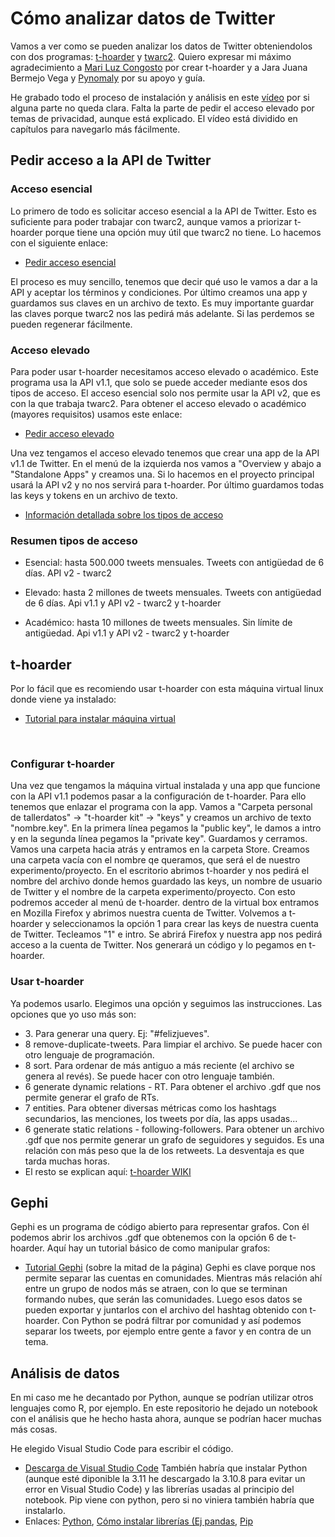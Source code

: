 # Cómo analizar datos de Twitter
Vamos a ver como se pueden analizar los datos de Twitter obteniendolos con dos programas: [t-hoarder](https://github.com/congosto/t-hoarder_kit) y [twarc2](https://twarc-project.readthedocs.io/en/latest/twarc2_en_us/). Quiero expresar mi máximo agradecimiento a [Mari Luz Congosto](https://github.com/congosto) por crear t-hoarder y a Jara Juana Bermejo Vega y [Pynomaly](https://github.com/pynomaly) por su apoyo y guía.

He grabado todo el proceso de instalación y análisis en este [vídeo](https://www.youtube.com/watch?v=Fb5ZsmasuVw) por si alguna parte no queda clara. Falta la parte de pedir el acceso elevado por temas de privacidad, aunque está explicado. El vídeo está dividido en capítulos para navegarlo más fácilmente.

## Pedir acceso a la API de Twitter
### Acceso esencial
Lo primero de todo es solicitar acceso esencial a la API de Twitter. Esto es suficiente para poder trabajar con twarc2, aunque vamos a priorizar t-hoarder porque tiene una opción muy útil que twarc2 no tiene. Lo hacemos con el siguiente enlace:
* [Pedir acceso esencial](https://developer.twitter.com/en/portal/petition/essential/basic-info)

El proceso es muy sencillo, tenemos que decir qué uso le vamos a dar a la API y aceptar los términos y condiciones. Por último creamos una app y guardamos sus claves en un archivo de texto. Es muy importante guardar las claves porque twarc2 nos las pedirá más adelante. Si las perdemos se pueden regenerar fácilmente.

### Acceso elevado
Para poder usar t-hoarder necesitamos acceso elevado o académico. Este programa usa la API v1.1, que solo se puede acceder mediante esos dos tipos de acceso. El acceso esencial solo nos permite usar la API v2, que es con la que trabaja twarc2. Para obtener el acceso elevado o académico (mayores requisitos) usamos este enlace:

* [Pedir acceso elevado](https://developer.twitter.com/en/portal/petition/standard/basic-info)

Una vez tengamos el acceso elevado tenemos que crear una app de la API v1.1 de Twitter. En el menú de la izquierda nos vamos a "Overview y abajo a "Standalone Apps" y creamos una. Si lo hacemos en el proyecto principal usará la API v2 y no nos servirá para t-hoarder. Por último guardamos todas las keys y tokens en un archivo de texto.

* [Información detallada sobre los tipos de acceso](https://developer.twitter.com/en/docs/twitter-api/getting-started/about-twitter-api)
### Resumen tipos de acceso
- Esencial: hasta 500.000 tweets mensuales. Tweets con antigüedad de 6 días. API v2 - twarc2

- Elevado: hasta 2 millones de tweets mensuales. Tweets con antigüedad de 6 días. Api v1.1 y API v2 - twarc2 y t-hoarder

- Académico: hasta 10 millones de tweets mensuales. Sin límite de antigüedad. Api v1.1 y API v2 - twarc2 y t-hoarder


## t-hoarder
Por lo fácil que es recomiendo usar t-hoarder con esta máquina virtual linux donde viene ya instalado:
* [Tutorial para instalar máquina virtual](https://www.dropbox.com/s/j0p26bmgmct3vll/como_instalar_VM_taller_datos_twitter.pdf?dl=0)
<br />

### Configurar t-hoarder
Una vez que tengamos la máquina virtual instalada y una app que funcione con la API v1.1 podemos pasar a la configuración de t-hoarder. Para ello tenemos que enlazar el programa con la app. Vamos a "Carpeta personal de tallerdatos" -> "t-hoarder kit" -> "keys" y creamos un archivo de texto "nombre.key". En la primera línea pegamos la "public key", le damos a  intro y en la segunda línea pegamos la "private key". Guardamos y cerramos. Vamos una carpeta hacia atrás y entramos en la carpeta Store. Creamos una carpeta vacía con el nombre qe queramos, que será el de nuestro experimento/proyecto. En el escritorio abrimos t-hoarder y nos pedirá el nombre del archivo donde hemos guardado las keys, un nombre de usuario de Twitter y el nombre de la carpeta experimento/proyecto. Con esto podremos acceder al menú de t-hoarder. dentro de la virtual box entramos en Mozilla Firefox y abrimos nuestra cuenta de Twitter. Volvemos a t-hoarder y seleccionamos la opción 1 para crear las keys de nuestra cuenta de Twitter. Tecleamos "1" e intro. Se abrirá Firefox y nuestra app nos pedirá acceso a la cuenta de Twitter. Nos generará un código y lo pegamos en t-hoarder.

### Usar t-hoarder
Ya podemos usarlo. Elegimos una opción y seguimos las instrucciones. Las opciones que yo uso más son:
* 3\. Para generar una query. Ej: "#felizjueves".
* 8 remove-duplicate-tweets. Para limpiar el archivo. Se puede hacer con otro lenguaje de programación.
* 8 sort. Para ordenar de más antiguo a más reciente (el archivo se genera al revés). Se puede hacer con otro lenguaje también.
* 6 generate dynamic relations - RT. Para obtener el archivo .gdf que nos permite generar el grafo de RTs.
* 7 entities. Para obtener diversas métricas como los hashtags secundarios, las menciones, los tweets por día, las apps usadas...
* 6 generate static relations - following-followers. Para obtener un archivo .gdf que nos permite generar un grafo de seguidores y seguidos. Es una relación con más peso que la de los retweets. La desventaja es que tarda muchas horas.
* El resto se explican aquí: [t-hoarder WIKI](https://github.com/congosto/t-hoarder_kit/wiki/)

## Gephi
Gephi es un programa de código abierto para representar grafos. Con él podemos abrir los archivos .gdf que obtenemos con la opción 6 de t-hoarder. Aquí hay un tutorial básico de como manipular grafos:
* [Tutorial Gephi](http://periodisme-dades.recursos.uoc.edu/es/6-1-4-preguntas-a-resolver/) (sobre la mitad de la página)
Gephi es clave porque nos permite separar las cuentas en comunidades. Mientras más relación ahí entre un grupo de nodos más se atraen, con lo que se terminan formando nubes, que serán las comunidades. Luego esos datos se pueden exportar y juntarlos con el archivo del hashtag obtenido con t-hoarder. Con Python se podrá filtrar por comunidad y así podemos separar los tweets, por ejemplo entre gente a favor y en contra de un tema.

## Análisis de datos
En mi caso me he decantado por Python, aunque se podrían utilizar otros lenguajes como R, por ejemplo. En este repositorio he dejado un notebook con el análisis que he hecho hasta ahora, aunque se podrían hacer muchas más cosas.

He elegido Visual Studio Code para escribir el código.
* [Descarga de Visual Studio Code](https://code.visualstudio.com/download)
También habría que instalar Python (aunque esté diponible la 3.11 he descargado la 3.10.8 para evitar un error en Visual Studio Code) y las librerías usadas al principio del notebook. Pip viene con python, pero si no viniera también habría que instalarlo.
* Enlaces: [Python](https://www.python.org/downloads/), [Cómo instalar librerías (Ej pandas](https://pandas.pydata.org/docs/getting_started/install.html#installing-from-pypi), [Pip](https://stackoverflow.com/questions/4750806/how-do-i-install-pip-on-windows)
